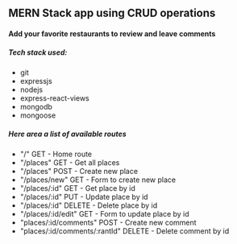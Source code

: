 ## MERN Stack app using CRUD operations

#### Add your favorite restaurants to review and leave comments
<h5>Tech stack used:</h5>
<ul>
  <li>git</li>
  <li>expressjs</li>
  <li>nodejs</li>
  <li>express-react-views</li>
  <li>mongodb</li>
  <li>mongoose</li>
</ul>
<h5>Here area a list of available routes</h5>
<ul>
  <li>"/" GET - Home route</li>
  <li>"/places" GET - Get all places</li>
  <li>"/places" POST - Create new place</li>
  <li>"/places/new" GET - Form to create new place</li>
  <li>"/places/:id" GET - Get place by id</li>
  <li>"/places/:id" PUT - Update place by id</li>
  <li>"/places/:id" DELETE - Delete place by id</li>
  <li>"/places/:id/edit" GET - Form to update place by id</li>
  <li>"places/:id/comments" POST - Create new comment</li>
  <li>"places/:id/comments/:rantId" DELETE - Delete comment by id</li>
</ul>
